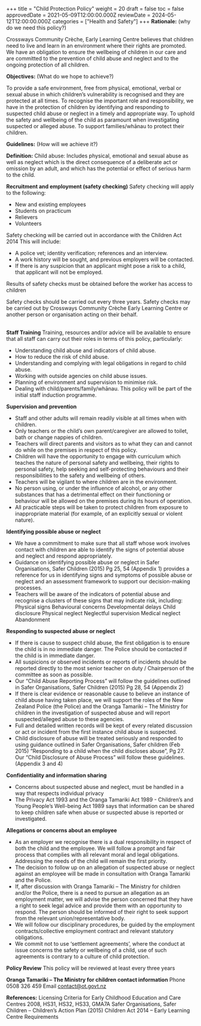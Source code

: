 +++
title = "Child Protection Policy"
weight = 20
draft = false
toc = false
approvedDate = 2021-05-09T12:00:00.000Z
reviewDate = 2024-05-12T12:00:00.000Z
categories = ["Health and Safety"]
+++
**Rationale:** (why do we need this policy?)

Crossways Community Crèche, Early Learning Centre believes that children need to live and learn in an environment where their rights are promoted. We have an obligation to ensure the wellbeing of children in our care and are committed to the prevention of child abuse and neglect and to the ongoing protection of all children. 

**Objectives:** (What do we hope to achieve?)

To provide a safe environment, free from physical, emotional, verbal or sexual abuse in which children’s vulnerability is recognised and they are protected at all times. 
To recognise the important role and responsibility, we have in the protection of children by identifying and responding to suspected child abuse or neglect in a timely and appropriate way.
To uphold the safety and wellbeing of the child as paramount when investigating suspected or alleged abuse. 
To support families/whānau to protect their children. 

**Guidelines:** (How will we achieve it?)

**Definition:** Child abuse: Includes physical, emotional and sexual abuse as well as neglect which is the direct consequence of a deliberate act or omission by an adult, and which has the potential or effect of serious harm to the child.


**Recruitment and employment (safety checking)**
Safety checking will apply to the following:

* New and existing employees
* Students on practicum
* Relievers
* Volunteers

Safety checking will be carried out in accordance with the Children Act 2014 This will include: 

* A police vet; identity verification; references and an interview.
* A work history will be sought, and previous employers will be contacted.
* If there is any suspicion that an applicant might pose a risk to a child, that applicant will not be employed.

Results of safety checks must be obtained before the worker has access to children

Safety checks should be carried out every three years. Safety checks may be carried out by Crossways Community Crèche Early Learning Centre or another person or organisation acting on their behalf.

\
**Staff Training** 
Training, resources and/or advice will be available to ensure that all staff can carry out their roles in terms of this policy, particularly: 

* Understanding child abuse and indicators of child abuse.
* How to reduce the risk of child abuse. 
* Understanding and complying with legal obligations in regard to child abuse.
* Working with outside agencies on child abuse issues. 
* Planning of environment and supervision to minimise risk. 
* Dealing with child/parents/family/whānau. This policy will be part of the initial staff induction programme.

**Supervision and prevention** 

* Staff and other adults will remain readily visible at all times when with children.
* Only teachers or the child’s own parent/caregiver are allowed to toilet, bath or change nappies of children.
* Teachers will direct parents and visitors as to what they can and cannot do while on the premises in respect of this policy.
* Children will have the opportunity to engage with curriculum which teaches the nature of personal safety and wellbeing, their rights to personal safety, help seeking and self-protecting behaviours and their responsibilities to the safety and wellbeing of others.
* Teachers will be vigilant to where children are in the environment.
* No person using, or under the influence of alcohol, or any other substances that has a detrimental effect on their functioning or behaviour will be allowed on the premises during its hours of operation.
* All practicable steps will be taken to protect children from exposure to inappropriate material (for example, of an explicitly sexual or violent nature). 

**Identifying possible abuse or neglect** 

* We have a commitment to make sure that all staff whose work involves contact with children are able to identify the signs of potential abuse and neglect and respond appropriately. 
* Guidance on identifying possible abuse or neglect in Safer Organisations, Safer Children (2015) Pg 25, 54  (Appendix 1) provides a reference for us in identifying signs and symptoms of possible abuse or neglect and an assessment framework to support our decision-making processes. 
* Teachers will be aware of the indicators of potential abuse and recognise a clusters of these signs that may indicate risk, including:\
  Physical signs 
  Behavioural concerns 
  Developmental delays 
  Child disclosure 
  Physical neglect 
  Neglectful supervision 
  Medical neglect 
  Abandonment

**Responding to suspected abuse or neglect**

* If there is cause to suspect child abuse, the first obligation is to ensure the child is in no immediate danger. The Police should be contacted if the child is in immediate danger.
* All suspicions or observed incidents or reports of incidents should be reported directly to the most senior teacher on duty / Chairperson of the committee as soon as possible. 
* Our “Child Abuse Reporting Process” will follow the guidelines outlined in Safer Organisations, Safer Children (2015) Pg 28, 54 (Appendix 2)
* If there is clear evidence or reasonable cause to believe an instance of child abuse having taken place, we will support the roles of the New Zealand Police (the Police) and the Oranga Tamariki – The Ministry for children in the investigation of suspected abuse and will report suspected/alleged abuse to these agencies. 
* Full and detailed written records will be kept of every related discussion or act or incident from the first instance child abuse is suspected.
* Child disclosure of abuse will be treated seriously and responded to using guidance outlined in Safer Organisations, Safer children (Feb 2015) “Responding to a child when the child discloses abuse”, Pg 27. Our “Child Disclosure of Abuse Process” will follow these guidelines. (Appendix 3 and 4)

**Confidentiality and information sharing** 

* Concerns about suspected abuse and neglect, must be handled in a way that respects individual privacy 
* The Privacy Act 1993 and the Oranga Tamariki Act 1989 - Children’s and Young People’s Well-being Act 1989 says that information can be shared to keep children safe when abuse or suspected abuse is reported or investigated.

**Allegations or concerns about an employee**

* As an employer we recognise there is a dual responsibility in respect of both the child and the employee. We will follow a prompt and fair process that complies with all relevant moral and legal obligations. Addressing the needs of the child will remain the first priority.
* The decision to follow up on an allegation of suspected abuse or neglect against an employee will be made in consultation with Oranga Tamariki and the Police.
* If, after discussion with Oranga Tamariki – The Ministry for children and/or the Police, there is a need to pursue an allegation as an employment matter, we will advise the person concerned that they have a right to seek legal advice and provide them with an opportunity to respond. The person should be informed of their right to seek support from the relevant union/representative body. 
* We will follow our disciplinary procedures, be guided by the employment contracts/collective employment contract and relevant statutory obligations.
* We commit not to use ‘settlement agreements’, where the conduct at issue concerns the safety or wellbeing of a child, use of such agreements is contrary to a culture of child protection.  

**Policy Review**
This policy will be reviewed at least every three years

**Oranga Tamariki – The Ministry for children contact information** 
Phone 0508 326 459
Email contact@ot.govt.nz


**References:** 
Licensing Criteria for Early Childhood Education and Care Centres 2008, HS31, HS32, HS33, GMA7A
Safer Organisations, Safer Children – Children’s Action Plan (2015)
Children Act 2014 – Early Learning Centre Requirements